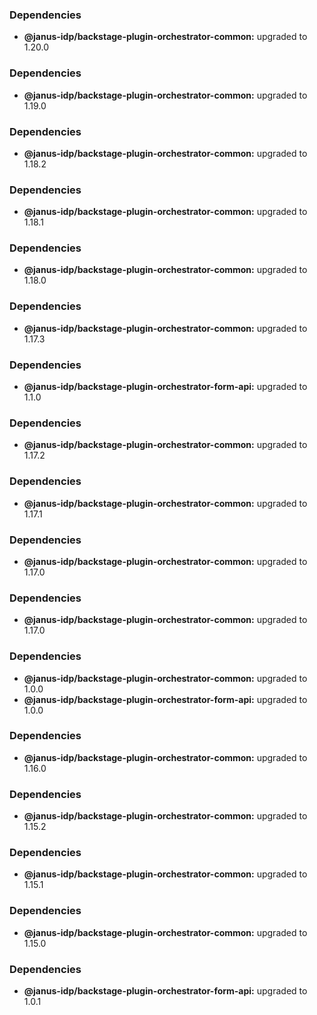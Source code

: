 ### Dependencies

* **@janus-idp/backstage-plugin-orchestrator-common:** upgraded to 1.20.0

### Dependencies

* **@janus-idp/backstage-plugin-orchestrator-common:** upgraded to 1.19.0

### Dependencies

* **@janus-idp/backstage-plugin-orchestrator-common:** upgraded to 1.18.2

### Dependencies

* **@janus-idp/backstage-plugin-orchestrator-common:** upgraded to 1.18.1

### Dependencies

* **@janus-idp/backstage-plugin-orchestrator-common:** upgraded to 1.18.0

### Dependencies

* **@janus-idp/backstage-plugin-orchestrator-common:** upgraded to 1.17.3

### Dependencies

* **@janus-idp/backstage-plugin-orchestrator-form-api:** upgraded to 1.1.0

### Dependencies

* **@janus-idp/backstage-plugin-orchestrator-common:** upgraded to 1.17.2

### Dependencies

* **@janus-idp/backstage-plugin-orchestrator-common:** upgraded to 1.17.1

### Dependencies

* **@janus-idp/backstage-plugin-orchestrator-common:** upgraded to 1.17.0

### Dependencies

* **@janus-idp/backstage-plugin-orchestrator-common:** upgraded to 1.17.0

### Dependencies

* **@janus-idp/backstage-plugin-orchestrator-common:** upgraded to 1.0.0
* **@janus-idp/backstage-plugin-orchestrator-form-api:** upgraded to 1.0.0

### Dependencies

* **@janus-idp/backstage-plugin-orchestrator-common:** upgraded to 1.16.0

### Dependencies

* **@janus-idp/backstage-plugin-orchestrator-common:** upgraded to 1.15.2

### Dependencies

* **@janus-idp/backstage-plugin-orchestrator-common:** upgraded to 1.15.1

### Dependencies

* **@janus-idp/backstage-plugin-orchestrator-common:** upgraded to 1.15.0

### Dependencies

* **@janus-idp/backstage-plugin-orchestrator-form-api:** upgraded to 1.0.1
